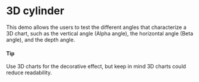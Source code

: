 # 3D cylinder 
This demo allows the users to test the different angles that characterize a 3D chart, such as the vertical angle (Alpha angle), the horizontal angle (Beta angle), and the depth angle.

####  Tip
Use 3D charts for the decorative effect, but keep in mind 3D charts could reduce readability.

